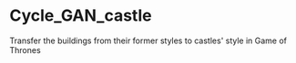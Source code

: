 # Cycle_GAN_castle
Transfer the buildings from their former styles to castles' style in Game of Thrones
